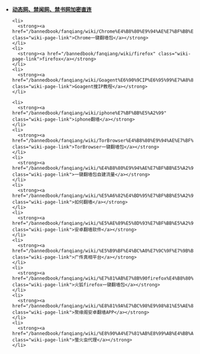 <div class="boxed-group-inner wiki-auxiliary-content wiki-auxiliary-content-no-bg">
  <ul class="wiki-pages" data-filterable-for="wiki-pages-filter" data-filterable-type="substring">
    <li>
      <strong><a href="/bannedbook/fanqiang/wiki/jwproxy" class="wiki-page-link">动态网、禁闻网、禁书网加密直连</a></strong>
    </li>
    
    <li>
      <strong><a href="/bannedbook/fanqiang/wiki/Chrome%E4%B8%80%E9%94%AE%E7%BF%BB%E5%A2%99%E5%8C%85" class="wiki-page-link">Chrome一键翻墙包</a></strong>
    </li>
    <li>
      <strong><a href="/bannedbook/fanqiang/wiki/firefox" class="wiki-page-link">firefox</a></strong>
    </li>
    <li>
      <strong><a href="/bannedbook/fanqiang/wiki/Goagent%E6%90%9CIP%E6%95%99%E7%A8%8B" class="wiki-page-link">Goagent搜IP教程</a></strong>
    </li>

    <li>
      <strong><a href="/bannedbook/fanqiang/wiki/iphone%E7%BF%BB%E5%A2%99" class="wiki-page-link">iphone翻墙</a></strong>
    </li>
    <li>
      <strong><a href="/bannedbook/fanqiang/wiki/TorBrowser%E4%B8%80%E9%94%AE%E7%BF%BB%E5%A2%99%E5%8C%85" class="wiki-page-link">TorBrowser一键翻墙包</a></strong>
    </li>
    <li>
      <strong><a href="/bannedbook/fanqiang/wiki/%E4%B8%80%E9%94%AE%E7%BF%BB%E5%A2%99%E5%8C%85%E8%87%AA%E5%BB%BA%E6%B5%81%E9%87%8F" class="wiki-page-link">一键翻墙包自建流量</a></strong>
    </li>
    <li>
      <strong><a href="/bannedbook/fanqiang/wiki/%E5%A6%82%E4%BD%95%E7%BF%BB%E5%A2%99" class="wiki-page-link">如何翻墙</a></strong>
    </li>
    <li>
      <strong><a href="/bannedbook/fanqiang/wiki/%E5%AE%89%E5%8D%93%E7%BF%BB%E5%A2%99%E8%BD%AF%E4%BB%B6" class="wiki-page-link">安卓翻墙软件</a></strong>
    </li>
    <li>
      <strong><a href="/bannedbook/fanqiang/wiki/%E5%B9%BF%E4%BC%A0%E7%9C%9F%E7%9B%B8%E5%B9%B3%E5%8F%B0" class="wiki-page-link">广传真相平台</a></strong>
    </li>
    <li>
      <strong><a href="/bannedbook/fanqiang/wiki/%E7%81%AB%E7%8B%90firefox%E4%B8%80%E9%94%AE%E7%BF%BB%E5%A2%99%E5%8C%85" class="wiki-page-link">火狐firefox一键翻墙包</a></strong>
    </li>
    <li>
      <strong><a href="/bannedbook/fanqiang/wiki/%E8%81%9A%E7%BC%98%E9%98%81%E5%AE%89%E5%8D%93%E7%BF%BB%E5%A2%99APP" class="wiki-page-link">聚缘阁安卓翻墙APP</a></strong>
    </li>
    <li>
      <strong><a href="/bannedbook/fanqiang/wiki/%E8%90%A4%E7%81%AB%E8%99%AB%E4%BB%A3%E7%90%86" class="wiki-page-link">萤火虫代理</a></strong>
    </li>
  </ul>
</div>